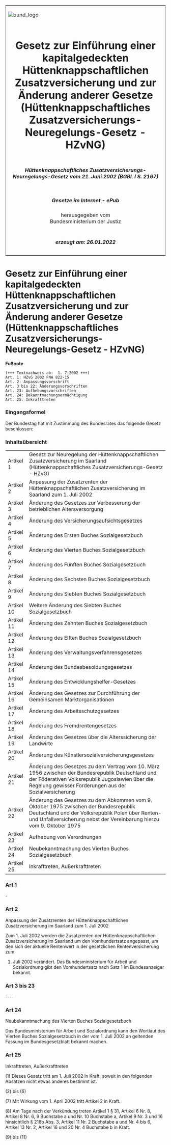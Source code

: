<span id="DECKBLATT.html"></span>

<table border="0" frame="border" width="100%">

<tr valign="top">

<td align="left">

![bund\_logo](BfJ_2021_Web_de_de.gif)

</td>

<td align="right">

 

</td>

</tr>

<tr align="center" valign="middle">

<td colspan="2">

# Gesetz zur Einführung einer kapitalgedeckten Hüttenknappschaftlichen Zusatzversicherung und zur Änderung anderer Gesetze (Hüttenknappschaftliches Zusatzversicherungs-Neuregelungs-Gesetz - HZvNG)

</td>

</tr>

<tr align="center" valign="middle">

<td colspan="2">

##### Hüttenknappschaftliches Zusatzversicherungs-Neuregelungs-Gesetz vom 21. Juni 2002 (BGBl. I S. 2167)

</td>

</tr>

<tr align="center" valign="middle">

<td colspan="2">

  
  

##### Gesetze im Internet - ePub  
  
herausgegeben vom  
Bundesministerium der Justiz

</td>

</tr>

<tr align="center" valign="bottom">

<td colspan="2">

  
  

##### erzeugt am: 26.01.2022

</td>

</tr>

</table>

<span id="BJNR216700002.html"></span>

# Gesetz zur Einführung einer kapitalgedeckten Hüttenknappschaftlichen Zusatzversicherung und zur Änderung anderer Gesetze (Hüttenknappschaftliches Zusatzversicherungs-Neuregelungs-Gesetz - HZvNG)

<div>

  
**Fußnote**

<div class="jnhtml">

<div>

<div class="jurAbsatz">

  

    (+++ Textnachweis ab:  1. 7.2002 +++)
    Art. 1: HZvG 2002 FNA 822-15
    Art. 2: Anpassungsvorschrift
    Art. 3 bis 22: Änderungsvorschriften
    Art. 23: Aufhebungsvorschriften
    Art. 24: Bekanntmachungsermächtigung
    Art. 25: Inkrafttreten 

</div>

</div>

</div>

</div>

<span id="BJNR216700002BJNE000100305.html"></span>

### Eingangsformel  

<div>

<div class="jnhtml">

<div>

<div class="jurAbsatz">

Der Bundestag hat mit Zustimmung des Bundesrates das folgende Gesetz
beschlossen:

</div>

</div>

</div>

</div>

<span id="BJNR216700002BJNE000200305.html"></span>

### Inhaltsübersicht  

<div>

<div class="jnhtml">

<div>

<div class="jurAbsatz">

|            |                                                                                                                                                                                                                     |
| ---------- | ------------------------------------------------------------------------------------------------------------------------------------------------------------------------------------------------------------------- |
| Artikel 1  | Gesetz zur Neuregelung der Hüttenknappschaftlichen Zusatzversicherung im Saarland (Hüttenknappschaftliches Zusatzversicherungs-Gesetz - HZvG)                                                                       |
| Artikel 2  | Anpassung der Zusatzrenten der Hüttenknappschaftlichen Zusatzversicherung im Saarland zum 1. Juli 2002                                                                                                              |
| Artikel 3  | Änderung des Gesetzes zur Verbesserung der betrieblichen Altersversorgung                                                                                                                                           |
| Artikel 4  | Änderung des Versicherungsaufsichtsgesetzes                                                                                                                                                                         |
| Artikel 5  | Änderung des Ersten Buches Sozialgesetzbuch                                                                                                                                                                         |
| Artikel 6  | Änderung des Vierten Buches Sozialgesetzbuch                                                                                                                                                                        |
| Artikel 7  | Änderung des Fünften Buches Sozialgesetzbuch                                                                                                                                                                        |
| Artikel 8  | Änderung des Sechsten Buches Sozialgesetzbuch                                                                                                                                                                       |
| Artikel 9  | Änderung des Siebten Buches Sozialgesetzbuch                                                                                                                                                                        |
| Artikel 10 | Weitere Änderung des Siebten Buches Sozialgesetzbuch                                                                                                                                                                |
| Artikel 11 | Änderung des Zehnten Buches Sozialgesetzbuch                                                                                                                                                                        |
| Artikel 12 | Änderung des Elften Buches Sozialgesetzbuch                                                                                                                                                                         |
| Artikel 13 | Änderung des Verwaltungsverfahrensgesetzes                                                                                                                                                                          |
| Artikel 14 | Änderung des Bundesbesoldungsgesetzes                                                                                                                                                                               |
| Artikel 15 | Änderung des Entwicklungshelfer-Gesetzes                                                                                                                                                                            |
| Artikel 16 | Änderung des Gesetzes zur Durchführung der Gemeinsamen Marktorganisationen                                                                                                                                          |
| Artikel 17 | Änderung des Arbeitsschutzgesetzes                                                                                                                                                                                  |
| Artikel 18 | Änderung des Fremdrentengesetzes                                                                                                                                                                                    |
| Artikel 19 | Änderung des Gesetzes über die Alterssicherung der Landwirte                                                                                                                                                        |
| Artikel 20 | Änderung des Künstlersozialversicherungsgesetzes                                                                                                                                                                    |
| Artikel 21 | Änderung des Gesetzes zu dem Vertrag vom 10. März 1956 zwischen der Bundesrepublik Deutschland und der Föderativen Volksrepublik Jugoslawien über die Regelung gewisser Forderungen aus der Sozialversicherung      |
| Artikel 22 | Änderung des Gesetzes zu dem Abkommen vom 9. Oktober 1975 zwischen der Bundesrepublik Deutschland und der Volksrepublik Polen über Renten- und Unfallversicherung nebst der Vereinbarung hierzu vom 9. Oktober 1975 |
| Artikel 23 | Aufhebung von Verordnungen                                                                                                                                                                                          |
| Artikel 24 | Neubekanntmachung des Vierten Buches Sozialgesetzbuch                                                                                                                                                               |
| Artikel 25 | Inkrafttreten, Außerkrafttreten                                                                                                                                                                                     |

</div>

</div>

</div>

</div>

<span id="BJNR216700002BJNE000300305.html"></span>

### Art 1  

<div>

<div class="jnhtml">

<div>

<div class="jurAbsatz">

\-

</div>

</div>

</div>

</div>

<span id="BJNR216700002BJNE000400305.html"></span>

### Art 2  
Anpassung der Zusatzrenten der Hüttenknappschaftlichen Zusatzversicherung im Saarland zum 1. Juli 2002

<div>

<div class="jnhtml">

<div>

<div class="jurAbsatz">

Zum 1. Juli 2002 werden die Zusatzrenten der Hüttenknappschaftlichen
Zusatzversicherung im Saarland um den Vomhundertsatz angepasst, um den
sich der aktuelle Rentenwert in der gesetzlichen Rentenversicherung zum
1. Juli 2002 verändert. Das Bundesministerium für Arbeit und
Sozialordnung gibt den Vomhundertsatz nach Satz 1 im Bundesanzeiger
bekannt.

</div>

</div>

</div>

</div>

<span id="BJNR216700002BJNE000500305.html"></span>

### Art 3 bis 23  
\----

<span id="BJNR216700002BJNE000600305.html"></span>

### Art 24  
Neubekanntmachung des Vierten Buches Sozialgesetzbuch

<div>

<div class="jnhtml">

<div>

<div class="jurAbsatz">

Das Bundesministerium für Arbeit und Sozialordnung kann den Wortlaut des
Vierten Buches Sozialgesetzbuch in der vom 1. Juli 2002 an geltenden
Fassung im Bundesgesetzblatt bekannt machen.

</div>

</div>

</div>

</div>

<span id="BJNR216700002BJNE000700305.html"></span>

### Art 25  
Inkrafttreten, Außerkrafttreten

<div>

<div class="jnhtml">

<div>

<div class="jurAbsatz">

(1) Dieses Gesetz tritt am 1. Juli 2002 in Kraft, soweit in den
folgenden Absätzen nicht etwas anderes bestimmt ist.

</div>

<div class="jurAbsatz">

(2) bis (6)

</div>

<div class="jurAbsatz">

(7) Mit Wirkung vom 1. April 2002 tritt Artikel 2 in Kraft.

</div>

<div class="jurAbsatz">

(8) Am Tage nach der Verkündung treten Artikel 1 § 31, Artikel 6 Nr. 8,
Artikel 8 Nr. 6, 9 Buchstabe a und Nr. 10 Buchstabe a, Artikel 9 Nr. 3
und 16 hinsichtlich § 218b Abs. 3, Artikel 11 Nr. 2 Buchstabe a und Nr.
4 bis 6, Artikel 13 Nr. 2, Artikel 16 und 20 Nr. 4 Buchstabe b in Kraft.

</div>

<div class="jurAbsatz">

(9) bis (11)

</div>

</div>

</div>

</div>
